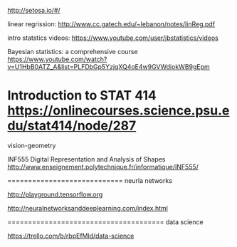 

http://setosa.io/#/

linear regrission: http://www.cc.gatech.edu/~lebanon/notes/linReg.pdf

intro statstics videos:  https://www.youtube.com/user/jbstatistics/videos

Bayesian statistics: a comprehensive course https://www.youtube.com/watch?v=U1HbB0ATZ_A&list=PLFDbGp5YzjqXQ4oE4w9GVWdiokWB9gEpm

Introduction to STAT 414 https://onlinecourses.science.psu.edu/stat414/node/287
=====================================
vision-geometry

INF555 Digital Representation and Analysis of Shapes http://www.enseignement.polytechnique.fr/informatique/INF555/


============================
neurla networks

http://playground.tensorflow.org

http://neuralnetworksanddeeplearning.com/index.html


======================================
data science 

https://trello.com/b/rbpEfMld/data-science
